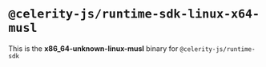 # `@celerity-js/runtime-sdk-linux-x64-musl`

This is the **x86_64-unknown-linux-musl** binary for `@celerity-js/runtime-sdk`
